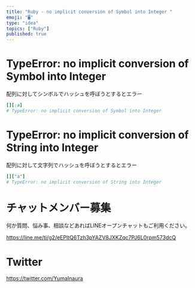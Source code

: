 ```yaml
---
title: "Ruby - no implicit conversion of Symbol into Integer "
emoji: "🖥"
type: "idea"
topics: ["Ruby"]
published: true
---
```


# TypeError: no implicit conversion of Symbol into Integer

配列に対してシンボルでハッシュを呼ぼうとするとエラー

```rb
[][:a]
# TypeError: no implicit conversion of Symbol into Integer
```

# TypeError: no implicit conversion of String into Integer

配列に対して文字列でハッシュを呼ぼうとするとエラー

```rb
[]["a"]
# TypeError: no implicit conversion of String into Integer
```


# チャットメンバー募集


何か質問、悩み事、相談などあればLINEオープンチャットもご利用ください。

https://line.me/ti/g2/eEPltQ6Tzh3pYAZV8JXKZqc7PJ6L0rpm573dcQ


# Twitter

https://twitter.com/YumaInaura

